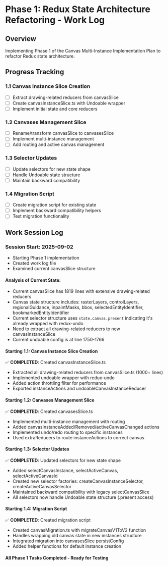 # Phase 1: Redux State Architecture Refactoring - Work Log

## Overview
Implementing Phase 1 of the Canvas Multi-Instance Implementation Plan to refactor Redux state architecture.

## Progress Tracking

### 1.1 Canvas Instance Slice Creation
- [ ] Extract drawing-related reducers from canvasSlice
- [ ] Create canvasInstanceSlice.ts with Undoable wrapper
- [ ] Implement initial state and core reducers

### 1.2 Canvases Management Slice
- [ ] Rename/transform canvasSlice to canvasesSlice
- [ ] Implement multi-instance management
- [ ] Add routing and active canvas management

### 1.3 Selector Updates
- [ ] Update selectors for new state shape
- [ ] Handle Undoable state structure
- [ ] Maintain backward compatibility

### 1.4 Migration Script
- [ ] Create migration script for existing state
- [ ] Implement backward compatibility helpers
- [ ] Test migration functionality

## Work Session Log

### Session Start: 2025-09-02
- Starting Phase 1 implementation
- Created work log file
- Examined current canvasSlice structure

#### Analysis of Current State:
- Current canvasSlice has 1819 lines with extensive drawing-related reducers
- Canvas state structure includes: rasterLayers, controlLayers, regionalGuidance, inpaintMasks, bbox, selectedEntityIdentifier, bookmarkedEntityIdentifier
- Current selector structure uses `state.canvas.present` indicating it's already wrapped with redux-undo
- Need to extract all drawing-related reducers to new canvasInstanceSlice
- Current undoable config is at line 1750-1766

#### Starting 1.1: Canvas Instance Slice Creation
✅ **COMPLETED**: Created canvasInstanceSlice.ts
- Extracted all drawing-related reducers from canvasSlice.ts (1000+ lines)
- Implemented undoable wrapper with redux-undo
- Added action throttling filter for performance
- Exported instanceActions and undoableCanvasInstanceReducer

#### Starting 1.2: Canvases Management Slice
✅ **COMPLETED**: Created canvasesSlice.ts
- Implemented multi-instance management with routing
- Added canvasInstanceAdded/Removed/activeCanvasChanged actions
- Implemented undo/redo routing to specific instances
- Used extraReducers to route instanceActions to correct canvas

#### Starting 1.3: Selector Updates
✅ **COMPLETED**: Updated selectors for new state shape
- Added selectCanvasInstance, selectActiveCanvas, selectActiveCanvasId
- Created new selector factories: createCanvasInstanceSelector, createActiveCanvasSelector
- Maintained backward compatibility with legacy selectCanvasSlice
- All selectors now handle Undoable state structure (.present access)

#### Starting 1.4: Migration Script
✅ **COMPLETED**: Created migration script
- Created canvasMigration.ts with migrateCanvasV1ToV2 function
- Handles wrapping old canvas state in new instances structure
- Integrated migration into canvasesSlice persistConfig
- Added helper functions for default instance creation

#### All Phase 1 Tasks Completed - Ready for Testing
